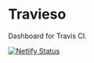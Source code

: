 # Travieso

Dashboard for Travis CI.

[![Netlify Status](https://api.netlify.com/api/v1/badges/0cdce214-9021-4ac7-88d8-e0cfcb4053a5/deploy-status)](https://app.netlify.com/sites/travieso-zawias-pro/deploys)
